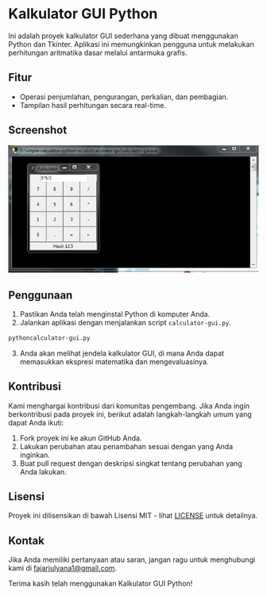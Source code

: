 
# Kalkulator GUI Python

Ini adalah proyek kalkulator GUI sederhana yang dibuat menggunakan Python dan Tkinter. Aplikasi ini memungkinkan pengguna untuk melakukan perhitungan aritmatika dasar melalui antarmuka grafis.

## Fitur

- Operasi penjumlahan, pengurangan, perkalian, dan pembagian.
- Tampilan hasil perhitungan secara real-time.

## Screenshot

![capture](capture/screenshot.PNG)

## Penggunaan

1. Pastikan Anda telah menginstal Python di komputer Anda.
2. Jalankan aplikasi dengan menjalankan script `calculator-gui.py`.

```bash
pythoncalculator-gui.py
```

3. Anda akan melihat jendela kalkulator GUI, di mana Anda dapat memasukkan ekspresi matematika dan mengevaluasinya.

## Kontribusi

Kami menghargai kontribusi dari komunitas pengembang. Jika Anda ingin berkontribusi pada proyek ini, berikut adalah langkah-langkah umum yang dapat Anda ikuti:

1. Fork proyek ini ke akun GitHub Anda.
2. Lakukan perubahan atau penambahan sesuai dengan yang Anda inginkan.
3. Buat pull request dengan deskripsi singkat tentang perubahan yang Anda lakukan.

## Lisensi

Proyek ini dilisensikan di bawah Lisensi MIT - lihat [LICENSE](LICENSE) untuk detailnya.

## Kontak

Jika Anda memiliki pertanyaan atau saran, jangan ragu untuk menghubungi kami di [fajarjulyana1@gmail.com](fajarjulyana1@gmail.com).

Terima kasih telah menggunakan Kalkulator GUI Python!

